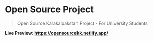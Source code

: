 # Open Source Project
>Open Source Karakalpakstan Project - For University Students

**Live Preview: https://opensourcekk.netlify.app/**
